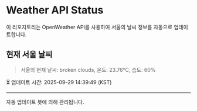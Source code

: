 
# Weather API Status

이 리포지토리는 OpenWeather API를 사용하여 서울의 날씨 정보를 자동으로 업데이트합니다.

## 현재 서울 날씨
> 서울의 현재 날씨: broken clouds, 온도: 23.76°C, 습도: 60%

⏳ 업데이트 시간: 2025-09-29 14:39:49 (KST)

---
자동 업데이트 봇에 의해 관리됩니다.
